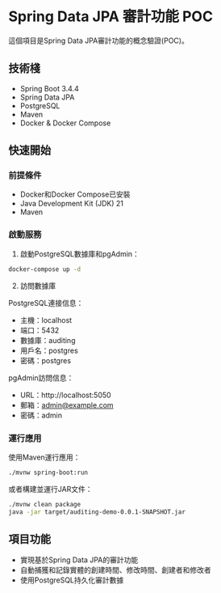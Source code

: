 # Spring Data JPA 審計功能 POC

這個項目是Spring Data JPA審計功能的概念驗證(POC)。

## 技術棧

- Spring Boot 3.4.4
- Spring Data JPA
- PostgreSQL
- Maven
- Docker & Docker Compose

## 快速開始

### 前提條件

- Docker和Docker Compose已安裝
- Java Development Kit (JDK) 21
- Maven

### 啟動服務

1. 啟動PostgreSQL數據庫和pgAdmin：

```bash
docker-compose up -d
```

2. 訪問數據庫

PostgreSQL連接信息：
- 主機：localhost
- 端口：5432
- 數據庫：auditing
- 用戶名：postgres
- 密碼：postgres

pgAdmin訪問信息：
- URL：http://localhost:5050
- 郵箱：admin@example.com
- 密碼：admin

### 運行應用

使用Maven運行應用：

```bash
./mvnw spring-boot:run
```

或者構建並運行JAR文件：

```bash
./mvnw clean package
java -jar target/auditing-demo-0.0.1-SNAPSHOT.jar
```

## 項目功能

- 實現基於Spring Data JPA的審計功能
- 自動捕獲和記錄實體的創建時間、修改時間、創建者和修改者
- 使用PostgreSQL持久化審計數據 